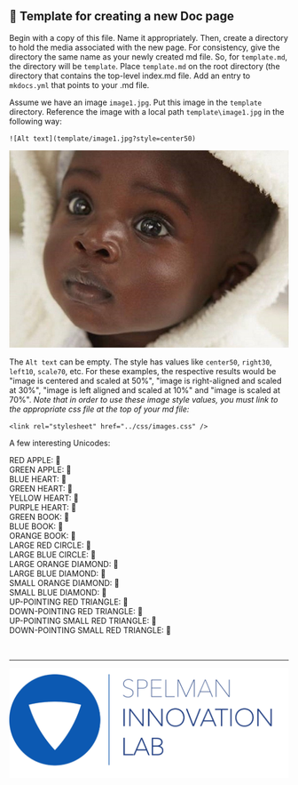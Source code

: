 <link rel="stylesheet" href="../css/images.css" />

&#x1F4D8; Template for creating a new Doc page
----------------------------------------------

<!----------------- BEGIN: CUT HERE ----------------->
Begin with a copy of this file.  Name it appropriately.  Then, create a directory to hold the media associated with the new page.  For consistency, give the directory the same name as your newly created md file.  So, for `template.md`, the directory will be `template`.  Place `template.md` on the root directory (the directory that contains the top-level index.md file.  Add an entry to `mkdocs.yml` that points to your .md file.

Assume we have an image `image1.jpg`.  Put this image in the `template` directory.  Reference the image with a local path `template\image1.jpg` in the following way:

```
![Alt text](template/image1.jpg?style=center50)
```

![Cute Baby](template/image1.jpg?style=center50)

The `Alt text` can be empty.  The style has values like `center50`, `right30`, `left10`, `scale70`, etc.  For these examples, the respective results would be "image is centered and scaled at 50%", "image is right-aligned and scaled at 30%", "image is left aligned and scaled at 10%" and "image is scaled at 70%".
*Note that in order to use these image style values, you must link to the appropriate css file at the top of your md file:*

```
<link rel="stylesheet" href="../css/images.css" />
```

A few interesting Unicodes:  

RED APPLE: &#x1F34E;  
GREEN APPLE: &#x1F34F;  
BLUE HEART: &#x1F499;  
GREEN HEART: &#x1F49A;  
YELLOW HEART: &#x1F49B;  
PURPLE HEART: &#x1F49C;  
GREEN BOOK: &#x1F4D7;  
BLUE BOOK: &#x1F4D8;  
ORANGE BOOK: &#x1F4D9;  
LARGE RED CIRCLE: &#x1F534;  
LARGE BLUE CIRCLE: &#x1F535;  
LARGE ORANGE DIAMOND: &#x1F536;  
LARGE BLUE DIAMOND: &#x1F537;  
SMALL ORANGE DIAMOND: &#x1F538;  
SMALL BLUE DIAMOND: &#x1F539;  
UP-POINTING RED TRIANGLE: &#x1F53A;  
DOWN-POINTING RED TRIANGLE: &#x1F53B;  
UP-POINTING SMALL RED TRIANGLE: &#x1F53C;  
DOWN-POINTING SMALL RED TRIANGLE: &#x1F53D;  

<!----------------- END: CUT HERE ----------------->

<br><hr>

![](images/il_logo.png?style=center20)
